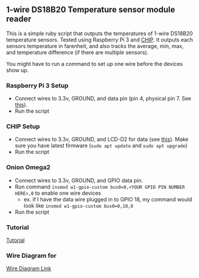 ## 1-wire DS18B20 Temperature sensor module reader
This is a simple ruby script that outputs the temperatures of 1-wire DS18B20 temperature sensors. Tested using Raspberry Pi 3 and [CHIP](http://www.getchip.com). It outputs each sensors temperature in farenheit, and also tracks the average, min, max, and temperature difference (if there are multiple sensors).

You might have to run a command to set up one wire before the devices show up.

### Raspberry Pi 3 Setup
- Connect wires to 3.3v, GROUND, and data pin (pin 4, physical pin 7. See [this](http://pinout.xyz/pinout/pin7_gpio4)).
- Run the script

### CHIP Setup
- Connect wires to 3.3v, GROUND, and LCD-D2 for data (see [this](https://docs.getchip.com/chip.html#gpio)). Make sure you have latest firmware (`sudo apt update` and `sudo apt upgrade`)
- Run the script

### Onion Omega2
- Connect wires to 3.3v, GROUND, and GPIO data pin.
- Run command `insmod w1-gpio-custom bus0=0,<YOUR GPIO PIN NUMBER HERE>,0` to enable one wire devices
  - ex. if I have the data wire plugged in to GPIO 18, my command would look like `insmod w1-gpio-custom bus0=0,18,0`
- Run the script

### Tutorial
[Tutorial](https://learn.adafruit.com/adafruits-raspberry-pi-lesson-11-ds18b20-temperature-sensing/hardware)

### Wire Diagram for 
[Wire Diagram Link](https://learn.adafruit.com/assets/3782)
